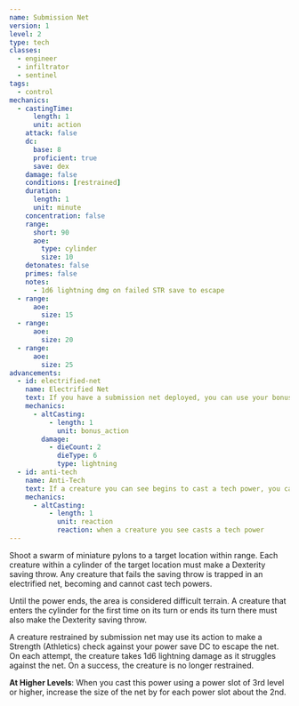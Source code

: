 ```yaml
---
name: Submission Net
version: 1
level: 2
type: tech
classes:
  - engineer
  - infiltrator
  - sentinel
tags:
  - control
mechanics:
  - castingTime:
      length: 1
      unit: action
    attack: false
    dc:
      base: 8
      proficient: true
      save: dex
    damage: false
    conditions: [restrained]
    duration:
      length: 1
      unit: minute
    concentration: false
    range:
      short: 90
      aoe:
        type: cylinder
        size: 10
    detonates: false
    primes: false
    notes:
      - 1d6 lightning dmg on failed STR save to escape
  - range:
      aoe:
        size: 15
  - range:
      aoe:
        size: 20
  - range:
      aoe:
        size: 25
advancements:
  - id: electrified-net
    name: Electrified Net
    text: If you have a submission net deployed, you can use your bonus action to send electric currents through it. Each creature within the net takes 2d6 lightning damage.
    mechanics:
      - altCasting:
          - length: 1
            unit: bonus_action
        damage:
          - dieCount: 2
            dieType: 6
            type: lightning
  - id: anti-tech
    name: Anti-Tech
    text: If a creature you can see begins to cast a tech power, you can use your reaction to cast submission net.
    mechanics:
      - altCasting:
          - length: 1
            unit: reaction
            reaction: when a creature you see casts a tech power
---
```

Shoot a swarm of miniature pylons to a target location within range. Each creature within a <me-distance length="10" adj /> cylinder of the target
location must make a Dexterity saving throw. Any creature that fails the saving throw is trapped in an electrified net,
becoming <me-condition id="restrained"/> and cannot cast tech powers.

Until the power ends, the area is considered difficult terrain. A creature that enters the cylinder for the first time
on its turn or ends its turn there must also make the Dexterity saving throw.

A creature restrained by submission net may use its action to make a Strength (Athletics) check against your power save
DC to escape the net. On each attempt, the creature takes 1d6 lightning damage as it struggles against the net. On a
success, the creature is no longer restrained.

__At Higher Levels__: When you cast this power using a power slot of 3rd level or higher, increase the size of the
net by <me-distance length="5" /> for each power slot about the 2nd.
